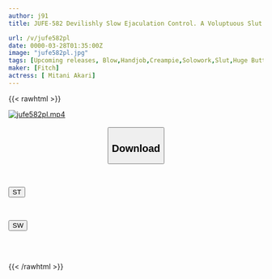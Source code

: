 ```yaml
---
author: j91
title: JUFE-582 Devilishly Slow Ejaculation Control. A Voluptuous Slut Who Plays With Her Pet Cock, Akane Mitani

url: /v/jufe582pl
date: 0000-03-28T01:35:00Z
image: "jufe582pl.jpg"
tags: [Upcoming releases, Blow,Handjob,Creampie,Solowork,Slut,Huge Butt	]
maker: [Fitch]
actress: [ Mitani Akari]
---
```



{{< rawhtml >}}

<div class="video" data-videoid="pending_link.html">
    <a href="javascript:;">
        <img src="/v/jufe582pl/jufe582pl.jpg" width="WIDTH" height="HEIGHT" alt="jufe582pl.mp4" loading="lazy">
    </a>
</div>

<script type="text/javascript" src="https://j91.asia/asset/on-demand-pend.js"></script>

<br>
  <link rel="stylesheet" href="https://j91.asia/asset/bs5.css">
  
  <center>
  <button class="btn btn-primary" type="button" data-bs-toggle="collapse" data-bs-target=".multi-collapse" aria-expanded="false" aria-controls="multiCollapseExample1 multiCollapseExample2"><h2>Download</h2></button></center>
</p>
<div class="row">
  <div class="col">
    <div class="collapse multi-collapse" id="multiCollapseExample1">
      <div class="card card-body">
	      	      <br>
<div class="buttons">  
<p><a href="https://j91.asia/pending_link.html" target="_blank"><button class="btn-hover color-3"><i class="fa fa-download"></i> ST</button></a></p></div>
    </div>
  </div>
</div>
  <div class="col">
    <div class="collapse multi-collapse" id="multiCollapseExample2">
      <div class="card card-body">
	      <br>
<div class="buttons">
<p><a href="https://j91.asia/pending_link.html" target="_blank"><button class="btn-hover color-2"><i class="fa fa-download"></i> SW</button></a></p></div>
<br><br>
      </div>
    </div>
  </div>
</div>

{{< /rawhtml >}}